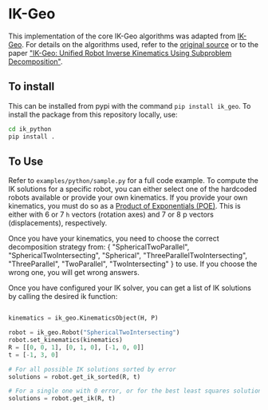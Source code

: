 # IK-Geo

This implementation of the core IK-Geo algorithms was adapted from [IK-Geo](https://github.com/rpiRobotics/ik-geo). For details on the algorithms used, refer to the [original source](https://github.com/rpiRobotics/ik-geo/tree/6409ee92e93561c4f805390f1dac894af85a1625/rust) or to the paper ["IK-Geo: Unified Robot Inverse Kinematics Using Subproblem Decomposition"](https://arxiv.org/abs/2211.05737).

## To install

This can be installed from pypi with the command `pip install ik_geo`.
To install the package from this repository locally, use:

```bash
cd ik_python
pip install .
```

## To Use

Refer to `examples/python/sample.py` for a full code example.
To compute the IK solutions for a specific robot, you can either select one of the hardcoded robots available or provide your own kinematics. If you provide your own kinematics, you must do so as a [Product of Exponentials (POE)](https://en.wikipedia.org/wiki/Product_of_exponentials_formula). This is either with 6 or 7 `h` vectors (rotation axes) and 7 or 8 p vectors (displacements), respectively.

Once you have your kinematics, you need to choose the correct decomposition strategy from: { "SphericalTwoParallel", "SphericalTwoIntersecting", "Spherical", "ThreeParallelTwoIntersecting", "ThreeParallel", "TwoParallel", "TwoIntersecting" } to use. If you choose the wrong one, you will get wrong answers.

Once you have configured your IK solver, you can get a list of IK solutions by calling the desired ik function:

```python

kinematics = ik_geo.KinematicsObject(H, P)

robot = ik_geo.Robot("SphericalTwoIntersecting")
robot.set_kinematics(kinematics)
R = [[0, 0, 1], [0, 1, 0], [-1, 0, 0]]
t = [-1, 3, 0]

# For all possible IK solutions sorted by error
solutions = robot.get_ik_sorted(R, t)

# For a single one with 0 error, or for the best least squares solution
solutions = robot.get_ik(R, t)
```
